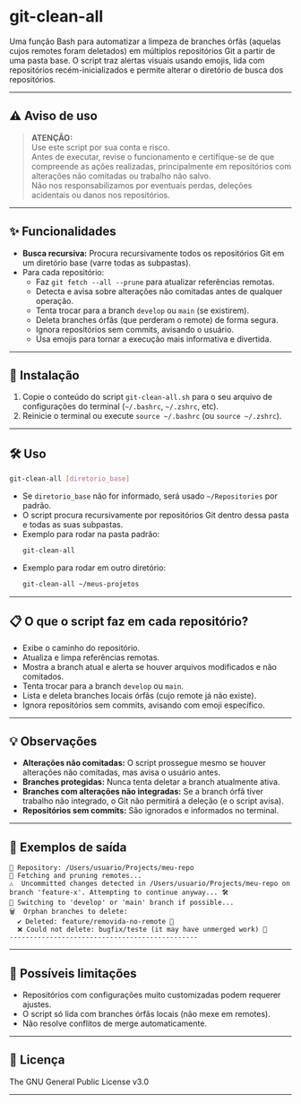 # git-clean-all

Uma função Bash para automatizar a limpeza de branches órfãs (aquelas cujos remotes foram deletados) em múltiplos repositórios Git a partir de uma pasta base. O script traz alertas visuais usando emojis, lida com repositórios recém-inicializados e permite alterar o diretório de busca dos repositórios.

---

## ⚠️ Aviso de uso

> **ATENÇÃO:**  
> Use este script por sua conta e risco.  
> Antes de executar, revise o funcionamento e certifique-se de que compreende as ações realizadas, principalmente em repositórios com alterações não comitadas ou trabalho não salvo.  
> Não nos responsabilizamos por eventuais perdas, deleções acidentais ou danos nos repositórios.

---

## ✨ Funcionalidades

- **Busca recursiva:** Procura recursivamente todos os repositórios Git em um diretório base (varre todas as subpastas).
- Para cada repositório:
  - Faz `git fetch --all --prune` para atualizar referências remotas.
  - Detecta e avisa sobre alterações não comitadas antes de qualquer operação.
  - Tenta trocar para a branch `develop` ou `main` (se existirem).
  - Deleta branches órfãs (que perderam o remote) de forma segura.
  - Ignora repositórios sem commits, avisando o usuário.
  - Usa emojis para tornar a execução mais informativa e divertida.

---

## 🚀 Instalação

1. Copie o conteúdo do script `git-clean-all.sh` para o seu arquivo de configurações do terminal (`~/.bashrc`, `~/.zshrc`, etc).
2. Reinicie o terminal ou execute `source ~/.bashrc` (ou `source ~/.zshrc`).

---

## 🛠️ Uso

```bash
git-clean-all [diretorio_base]
```

- Se `diretorio_base` não for informado, será usado `~/Repositories` por padrão.
- O script procura recursivamente por repositórios Git dentro dessa pasta e todas as suas subpastas.
- Exemplo para rodar na pasta padrão:
  ```bash
  git-clean-all
  ```
- Exemplo para rodar em outro diretório:
  ```bash
  git-clean-all ~/meus-projetos
  ```

---

## 📋 O que o script faz em cada repositório?

- Exibe o caminho do repositório.
- Atualiza e limpa referências remotas.
- Mostra a branch atual e alerta se houver arquivos modificados e não comitados.
- Tenta trocar para a branch `develop` ou `main`.
- Lista e deleta branches locais órfãs (cujo remote já não existe).
- Ignora repositórios sem commits, avisando com emoji específico.

---

## 💡 Observações

- **Alterações não comitadas:** O script prossegue mesmo se houver alterações não comitadas, mas avisa o usuário antes.
- **Branches protegidas:** Nunca tenta deletar a branch atualmente ativa.
- **Branches com alterações não integradas:** Se a branch órfã tiver trabalho não integrado, o Git não permitirá a deleção (e o script avisa).
- **Repositórios sem commits:** São ignorados e informados no terminal.

---

## 🧹 Exemplos de saída

```
📁 Repository: /Users/usuario/Projects/meu-repo
🔄 Fetching and pruning remotes...
⚠️  Uncommitted changes detected in /Users/usuario/Projects/meu-repo on branch 'feature-x'. Attempting to continue anyway... 🛠️
🔀 Switching to 'develop' or 'main' branch if possible...
🗑️  Orphan branches to delete:
  ✔️ Deleted: feature/removida-no-remote 🧹
  ❌ Could not delete: bugfix/teste (it may have unmerged work) 🚫
-----------------------------------------------
```

---

## 🐞 Possíveis limitações

- Repositórios com configurações muito customizadas podem requerer ajustes.
- O script só lida com branches órfãs locais (não mexe em remotes).
- Não resolve conflitos de merge automaticamente.

---

## 📄 Licença

The GNU General Public License v3.0

---
